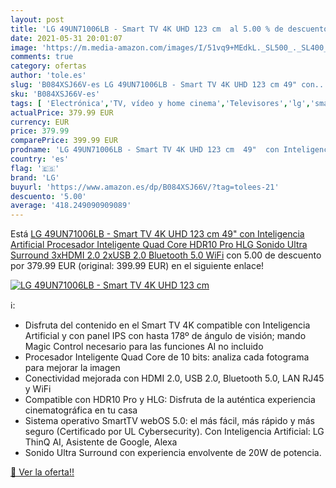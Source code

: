 ```yaml
---
layout: post
title: 'LG 49UN71006LB - Smart TV 4K UHD 123 cm  al 5.00 % de descuento'
date: 2021-05-31 20:01:07
image: 'https://m.media-amazon.com/images/I/51vq9+MEdkL._SL500_._SL400_.jpg'
comments: true
category: ofertas
author: 'tole.es'
slug: 'B084XSJ66V-es LG 49UN71006LB - Smart TV 4K UHD 123 cm 49" con...'
sku: 'B084XSJ66V-es'
tags: [ 'Electrónica','TV, vídeo y home cinema','Televisores','lg','smart','tv', ]
actualPrice: 379.99 EUR
currency: EUR
price: 379.99
comparePrice: 399.99 EUR
prodname: 'LG 49UN71006LB - Smart TV 4K UHD 123 cm  49"  con Inteligencia Artificial  Procesador Inteligente Quad Core  HDR10 Pro  HLG  Sonido Ultra Surround  3xHDMI 2.0  2xUSB 2.0  Bluetooth 5.0  WiFi'
country: 'es'
flag: '🇪🇸'
brand: 'LG'
buyurl: 'https://www.amazon.es/dp/B084XSJ66V/?tag=tolees-21'
descuento: '5.00'
average: '418.249090909089'
---
```


Está [LG 49UN71006LB - Smart TV 4K UHD 123 cm  49"  con Inteligencia Artificial  Procesador Inteligente Quad Core  HDR10 Pro  HLG  Sonido Ultra Surround  3xHDMI 2.0  2xUSB 2.0  Bluetooth 5.0  WiFi](https://www.amazon.es/dp/B084XSJ66V/?tag=tolees-21) con 5.00 de descuento por 379.99 EUR (original: 399.99 EUR) en el siguiente enlace!

[![LG 49UN71006LB - Smart TV 4K UHD 123 cm ](https://m.media-amazon.com/images/I/51vq9+MEdkL._SL500_._SL400_.jpg)](https://www.amazon.es/dp/B084XSJ66V/?tag=tolees-21)

ℹ️:

- Disfruta del contenido en el Smart TV 4K compatible con Inteligencia Artificial y con panel IPS con hasta 178º de ángulo de visión; mando Magic Control necesario para las funciones AI no incluido
- Procesador Inteligente Quad Core de 10 bits: analiza cada fotograma para mejorar la imagen
- Conectividad mejorada con HDMI 2.0, USB 2.0, Bluetooth 5.0, LAN RJ45 y WiFi
- Compatible con HDR10 Pro y HLG: Disfruta de la auténtica experiencia cinematográfica en tu casa
- Sistema operativo SmartTV webOS 5.0: el más fácil, más rápido y más seguro (Certificado por UL Cybersecurity). Con Inteligencia Artificial: LG ThinQ AI, Asistente de Google, Alexa
- Sonido Ultra Surround con experiencia envolvente de 20W de potencia.

[🛒 Ver la oferta!!](https://www.amazon.es/dp/B084XSJ66V/?tag=tolees-21)
